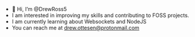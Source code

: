 - 👋 Hi, I’m @DrewRoss5
- I am interested in improving my skills and contributing to FOSS projects.
- I am currently learning about Websockets and NodeJS
- You can reach me at drew.ottesen@protonmail.com
